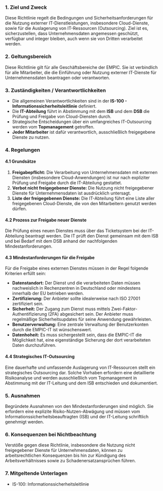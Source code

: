 ### **1. Ziel und Zweck**

Diese Richtlinie regelt die Bedingungen und Sicherheitsanforderungen für die Nutzung externer IT-Dienstleistungen, insbesondere Cloud-Dienste, sowie für die Auslagerung von IT-Ressourcen (Outsourcing). Ziel ist es, sicherzustellen, dass Unternehmensdaten angemessen geschützt, verfügbar und integer bleiben, auch wenn sie von Dritten verarbeitet werden.

### **2. Geltungsbereich**

Diese Richtlinie gilt für alle Geschäftsbereiche der EMPIC. Sie ist verbindlich für alle Mitarbeiter, die die Einführung oder Nutzung externer IT-Dienste für Unternehmensdaten beantragen oder verantworten.

### **3. Zuständigkeiten / Verantwortlichkeiten**

- Die allgemeinen Verantwortlichkeiten sind in der **IS-100 - Informationssicherheitsleitlinie** definiert.    
- Die **IT-Abteilung** führt in Abstimmung mit dem **ISB** und dem **DSB** die Prüfung und Freigabe von Cloud-Diensten durch.
- Strategische Entscheidungen über ein umfangreiches IT-Outsourcing werden vom **Topmanagement** getroffen.
- **Jeder Mitarbeiter** ist dafür verantwortlich, ausschließlich freigegebene Dienste zu nutzen.

### **4. Regelungen**

#### **4.1 Grundsätze**

1. **Freigabepflicht:** Die Verarbeitung von Unternehmensdaten mit externen Diensten (insbesondere Cloud-Anwendungen) ist nur nach expliziter Prüfung und Freigabe durch die IT-Abteilung gestattet.
2. **Verbot nicht freigegebener Dienste:** Die Nutzung nicht freigegebener Dienste für Unternehmensdaten ist ausdrücklich untersagt.
3. **Liste der freigegebenen Dienste:** Die IT-Abteilung führt eine Liste aller freigegebenen Cloud-Dienste, die von den Mitarbeitern genutzt werden dürfen.

#### **4.2 Prozess zur Freigabe neuer Dienste**

Die Prüfung eines neuen Dienstes muss über das Ticketsystem bei der IT-Abteilung beantragt werden. Die IT prüft den Dienst gemeinsam mit dem ISB und bei Bedarf mit dem DSB anhand der nachfolgenden Mindestanforderungen.

#### **4.3 Mindestanforderungen für die Freigabe**

Für die Freigabe eines externen Dienstes müssen in der Regel folgende Kriterien erfüllt sein:

- **Datenstandort:** Der Dienst und die verarbeiteten Daten müssen nachweislich in Rechenzentren in Deutschland oder mindestens innerhalb der EU betrieben werden.
- **Zertifizierung:** Der Anbieter sollte idealerweise nach ISO 27001 zertifiziert sein.
- **Sicherheit:** Der Zugang zum Dienst muss mittels Zwei-Faktor-Authentifizierung (2FA) abgesichert sein. Der Anbieter muss regelmäßige Sicherheitsupdates für seine Anwendung gewährleisten.
- **Benutzerverwaltung:** Eine zentrale Verwaltung der Benutzerkonten durch die EMPIC-IT ist wünschenswert.
- **Datenhoheit:** Es muss sichergestellt sein, dass die EMPIC-IT die Möglichkeit hat, eine eigenständige Sicherung der dort verarbeiteten Daten durchzuführen.

#### **4.4 Strategisches IT-Outsourcing**

Eine dauerhafte und umfassende Auslagerung von IT-Ressourcen stellt ein strategisches Outsourcing dar. Solche Vorhaben erfordern eine detaillierte Risikoanalyse und werden ausschließlich vom Topmanagement in Abstimmung mit der IT-Leitung und dem ISB entschieden und dokumentiert.

### **5. Ausnahmen**

Begründete Ausnahmen von den Mindestanforderungen sind möglich. Sie erfordern eine explizite Risiko-Nutzen-Abwägung und müssen vom Informationssicherheitsbeauftragten (ISB) und der IT-Leitung schriftlich genehmigt werden.

### **6. Konsequenzen bei Nichtbeachtung**

Verstöße gegen diese Richtlinie, insbesondere die Nutzung nicht freigegebener Dienste für Unternehmensdaten, können zu arbeitsrechtlichen Konsequenzen bis hin zur Kündigung des Arbeitsverhältnisses sowie zu Schadenersatzansprüchen führen.

### **7. Mitgeltende Unterlagen**

- IS-100: Informationssicherheitsleitlinie